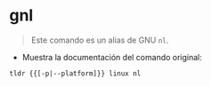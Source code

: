 # gnl

> Este comando es un alias de GNU `nl`.

- Muestra la documentación del comando original:

`tldr {{[-p|--platform]}} linux nl`
